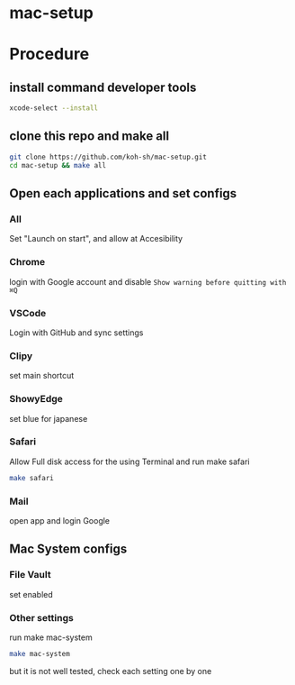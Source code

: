 # mac-setup

# Procedure

## install command developer tools

```bash
xcode-select --install
```

## clone this repo and make all

```bash
git clone https://github.com/koh-sh/mac-setup.git
cd mac-setup && make all
```

## Open each applications and set configs

### All

Set "Launch on start", and allow at Accesibility

### Chrome

login with Google account and disable `Show warning before quitting with ⌘Q`

### VSCode

Login with GitHub and sync settings

### Clipy

set main shortcut

### ShowyEdge

set blue for japanese

### Safari

Allow Full disk access for the using Terminal
and run make safari

```bash
make safari
```

### Mail

open app and login Google

## Mac System configs

### File Vault

set enabled

### Other settings

run make mac-system

```bash
make mac-system
```

but it is not well tested, check each setting one by one
